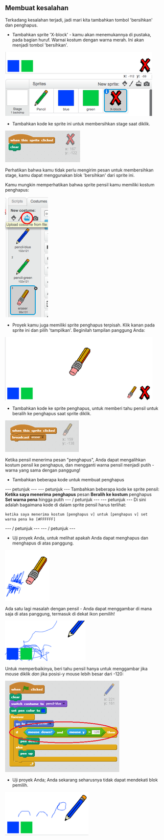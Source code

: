 ## Membuat kesalahan

Terkadang kesalahan terjadi, jadi mari kita tambahkan tombol 'bersihkan' dan penghapus.

+ Tambahkan sprite 'X-block' - kamu akan menemukannya di pustaka, pada bagian huruf. Warnai kostum dengan warna merah. Ini akan menjadi tombol 'bersihkan'.

![tangkapan layar](images/paint-x.png)

+ Tambahkan kode ke sprite ini untuk membersihkan stage saat diklik.

![Bersihkan panggung](images/clear-stage.png)

Perhatikan bahwa kamu tidak perlu mengirim pesan untuk membersihkan stage, kamu dapat menggunakan blok 'bersihkan' dari sprite ini.

Kamu mungkin memperhatikan bahwa sprite pensil kamu memiliki kostum penghapus:

![tangkapan layar](images/paint-eraser-costume.png)

+ Proyek kamu juga memiliki sprite penghapus terpisah. Klik kanan pada sprite ini dan pilih 'tampilkan'. Beginilah tampilan panggung Anda:

![tangkapan layar](images/paint-eraser-stage.png)

+ Tambahkan kode ke sprite penghapus, untuk memberi tahu pensil untuk beralih ke penghapus saat sprite diklik.

![Penghapus siaran](images/broadcast-eraser.png)

Ketika pensil menerima pesan "penghapus", Anda dapat mengalihkan kostum pensil ke penghapus, dan mengganti warna pensil menjadi putih - warna yang sama dengan panggung!

+ Tambahkan beberapa kode untuk membuat penghapus

\--- petunjuk \--- \--- petunjuk \--- Tambahkan beberapa kode ke sprite pensil: **Ketika saya menerima** **penghapus** pesan **Beralih ke kostum** penghapus **Set warna pena** hingga putih \--- / petunjuk \--- \--- petunjuk \--- Di sini adalah bagaimana kode di dalam sprite pensil harus terlihat:

```blocks
ketika saya menerima kostum [penghapus v] untuk [penghapus v] set warna pena ke [#FFFFFF]
```

\--- / petunjuk \--- \--- / petunjuk \---

+ Uji proyek Anda, untuk melihat apakah Anda dapat menghapus dan menghapus di atas panggung.

![tangkapan layar](images/paint-erase-test.png)

Ada satu lagi masalah dengan pensil - Anda dapat menggambar di mana saja di atas panggung, termasuk di dekat ikon pemilih!

![tangkapan layar](images/paint-draw-problem.png)

Untuk memperbaikinya, beri tahu pensil hanya untuk menggambar jika mouse diklik *dan* jika posisi-y mouse lebih besar dari -120:

![tangkapan layar](images/pencil-gt-code.png)

+ Uji proyek Anda; Anda sekarang seharusnya tidak dapat mendekati blok pemilih.

![tangkapan layar](images/paint-fixed.png)